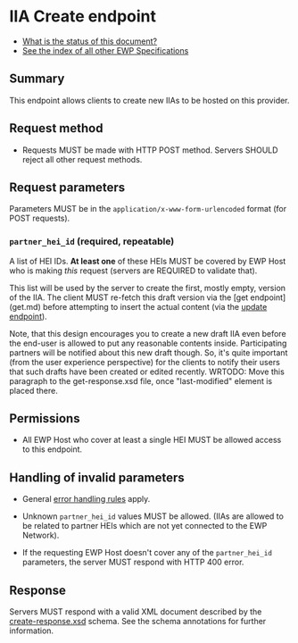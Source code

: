 IIA Create endpoint
===================

* [What is the status of this document?][statuses]
* [See the index of all other EWP Specifications][develhub]


Summary
-------

This endpoint allows clients to create new IIAs to be hosted on this provider.


Request method
--------------

 * Requests MUST be made with HTTP POST method. Servers SHOULD reject all other
   request methods.


Request parameters
------------------

Parameters MUST be in the `application/x-www-form-urlencoded` format (for POST
requests).


### `partner_hei_id` (required, repeatable)

A list of HEI IDs. **At least one** of these HEIs MUST be covered by EWP Host
who is making *this* request (servers are REQUIRED to validate that).

This list will be used by the server to create the first, mostly empty, version
of the IIA. The client MUST re-fetch this draft version via the [get endpoint]
(get.md) before attempting to insert the actual content (via the [update
endpoint](update.md)).

Note, that this design encourages you to create a new draft IIA even before the
end-user is allowed to put any reasonable contents inside. Participating
partners will be notified about this new draft though. So, it's quite important
(from the user experience perspective) for the clients to notify their users
that such drafts have been created or edited recently. WRTODO: Move this
paragraph to the get-response.xsd file, once "last-modified" element is placed
there.


Permissions
-----------

 * All EWP Host who cover at least a single HEI MUST be allowed access to this
   endpoint.


Handling of invalid parameters
------------------------------

 * General [error handling rules][error-handling] apply.

 * Unknown `partner_hei_id` values MUST be allowed. (IIAs are allowed to be
   related to partner HEIs which are not yet connected to the EWP Network).

 * If the requesting EWP Host doesn't cover any of the `partner_hei_id`
   parameters, the server MUST respond with HTTP 400 error.


Response
--------

Servers MUST respond with a valid XML document described by the
[create-response.xsd](create-response.xsd) schema. See the schema annotations
for further information.


[develhub]: http://developers.erasmuswithoutpaper.eu/
[statuses]: https://github.com/erasmus-without-paper/ewp-specs-management#statuses
[registry-spec]: https://github.com/erasmus-without-paper/ewp-specs-api-registry
[discovery-api]: https://github.com/erasmus-without-paper/ewp-specs-api-discovery
[echo]: https://github.com/erasmus-without-paper/ewp-specs-api-echo
[error-handling]: https://github.com/erasmus-without-paper/ewp-specs-architecture#error-handling
[institutions-api]: https://github.com/erasmus-without-paper/ewp-specs-api-institutions
